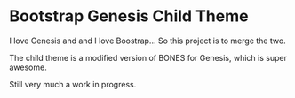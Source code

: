 Bootstrap Genesis Child Theme
=============

I love Genesis and and I love Boostrap... So this project is to merge the two.

The child theme is a modified version of BONES for Genesis, which is super awesome. 

Still very much a work in progress.



